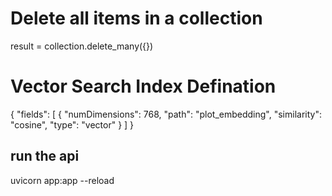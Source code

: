 # Delete all items in a collection
result = collection.delete_many({})

# Vector Search Index Defination
{
  "fields": [
    {
      "numDimensions": 768,
      "path": "plot_embedding",
      "similarity": "cosine",
      "type": "vector"
    }
  ]
}

## run the api
uvicorn app:app --reload
